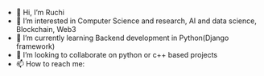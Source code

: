 - 👋 Hi, I’m Ruchi 
- 👀 I’m interested in Computer Science and research, AI and data science, Blockchain, Web3
- 🌱 I’m currently learning Backend development in Python(Django framework)
- 💞️ I’m looking to collaborate on python or c++ based projects
- 📫 How to reach me:
 
